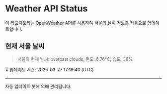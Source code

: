 
# Weather API Status

이 리포지토리는 OpenWeather API를 사용하여 서울의 날씨 정보를 자동으로 업데이트합니다.

## 현재 서울 날씨
> 서울의 현재 날씨: overcast clouds, 온도: 6.76°C, 습도: 38%

⏳ 업데이트 시간: 2025-03-27 17:19:40 (UTC)

---
자동 업데이트 봇에 의해 관리됩니다.
